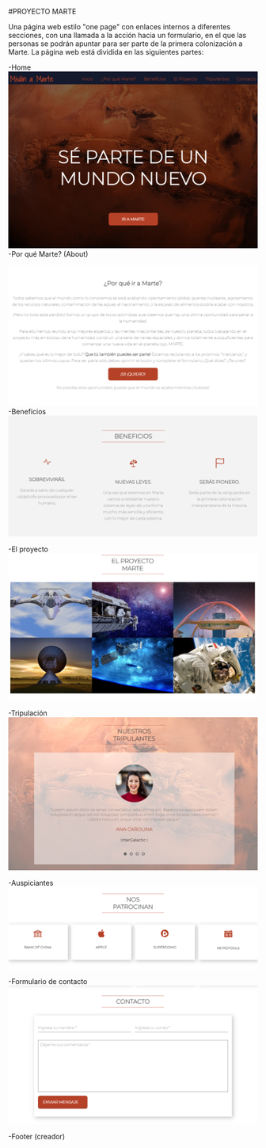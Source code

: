 #PROYECTO MARTE

Una página web estilo "one page" con enlaces internos a diferentes secciones, con una llamada a la acción hacia un formulario, en el que las personas se podrán apuntar para ser parte de la primera colonización a Marte. La página web está dividida en las siguientes partes:

-Home
![Home](assets/readme/home.png)
-Por qué Marte? (About)

![Por qué Marte?](assets/readme/why.png)
-Beneficios
![Beneficios](assets/readme/benefits.png)

-El proyecto
![El proyecto](assets/readme/project.png)


-Tripulación
![Tripulación](assets/readme/tripulation.png)


-Auspiciantes
![Auspiciantes](assets/readme/patreon.png)


-Formulario de contacto
![Formulario de contacto](assets/readme/contact.png)


-Footer (creador)
